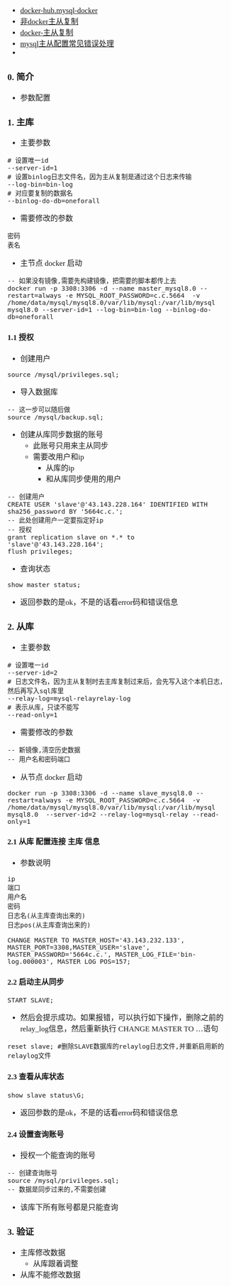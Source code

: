 <span  style="font-family: Simsun,serif; font-size: 17px; ">

- [docker-hub.mysql-docker](https://hub.docker.com/_/mysql)
- [非docker主从复制](https://www.cnblogs.com/wolfstark/p/16505307.html)
- [docker-主从复制](https://blog.csdn.net/wuguandi/article/details/126595407)
- [mysql主从配置常见错误处理](http://t.zoukankan.com/easyidea-p-14323847.html)
-

### 0. 简介

- 参数配置

### 1. 主库

- 主要参数

~~~
# 设置唯一id
--server-id=1
# 设置binlog日志文件名，因为主从复制是通过这个日志来传输
--log-bin=bin-log
# 对应要复制的数据名
--binlog-do-db=oneforall
~~~

- 需要修改的参数

~~~
密码
表名
~~~

- 主节点 docker 启动

~~~
-- 如果没有镜像,需要先构建镜像，把需要的脚本都传上去
docker run -p 3308:3306 -d --name master_mysql8.0 --restart=always -e MYSQL_ROOT_PASSWORD=c.c.5664  -v /home/data/mysql/mysql8.0/var/lib/mysql:/var/lib/mysql mysql8.0 --server-id=1 --log-bin=bin-log --binlog-do-db=oneforall
~~~

#### 1.1 授权

- 创建用户

~~~
source /mysql/privileges.sql;
~~~

- 导入数据库

~~~
-- 这一步可以随后做
source /mysql/backup.sql;
~~~

- 创建从库同步数据的账号
    - 此账号只用来主从同步
    - 需要改用户和ip
        - 从库的ip
        - 和从库同步使用的用户

~~~
-- 创建用户
CREATE USER 'slave'@'43.143.228.164' IDENTIFIED WITH sha256_password BY '5664c.c.';
-- 此处创建用户一定要指定好ip
-- 授权
grant replication slave on *.* to 'slave'@'43.143.228.164';
flush privileges;
~~~

- 查询状态

~~~
show master status;
~~~

- 返回参数的是ok，不是的话看error码和错误信息

### 2. 从库

- 主要参数

~~~
# 设置唯一id
--server-id=2
# 日志文件名，因为主从复制时去主库复制过来后，会先写入这个本机日志，然后再写入sql库里
--relay-log=mysql-relayrelay-log
# 表示从库，只读不能写
--read-only=1

~~~

- 需要修改的参数

~~~
-- 新镜像,清空历史数据
-- 用户名和密码端口
~~~

- 从节点 docker 启动

~~~
docker run -p 3308:3306 -d --name slave_mysql8.0 --restart=always -e MYSQL_ROOT_PASSWORD=c.c.5664  -v /home/data/mysql/mysql8.0/var/lib/mysql:/var/lib/mysql mysql8.0  --server-id=2 --relay-log=mysql-relay --read-only=1
~~~

#### 2.1 从库 配置连接 主库 信息

- 参数说明

~~~
ip
端口
用户名
密码
日志名(从主库查询出来的)
日志pos(从主库查询出来的)
~~~

~~~
CHANGE MASTER TO MASTER_HOST='43.143.232.133', MASTER_PORT=3308,MASTER_USER='slave', MASTER_PASSWORD='5664c.c.', MASTER_LOG_FILE='bin-log.000003', MASTER_LOG_POS=157;
~~~

#### 2.2 启动主从同步

~~~
START SLAVE;
~~~

- 然后会提示成功。如果报错，可以执行如下操作，删除之前的relay_log信息，然后重新执行 CHANGE MASTER TO …语句

~~~
reset slave; #删除SLAVE数据库的relaylog日志文件,并重新启用新的relaylog文件
~~~

#### 2.3 查看从库状态

~~~
show slave status\G;
~~~

- 返回参数的是ok，不是的话看error码和错误信息

#### 2.4 设置查询账号

- 授权一个能查询的账号

~~~
-- 创建查询账号
source /mysql/privileges.sql;
-- 数据是同步过来的,不需要创建
~~~

- 该库下所有账号都是只能查询

### 3. 验证

- 主库修改数据
    - 从库跟着调整
- 从库不能修改数据

</span>